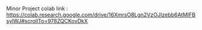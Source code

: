 Minor Project
colab link :  https://colab.research.google.com/drive/16XmrsO8Lgn2VzOJIzebb6AtMlFBsylWJ#scrollTo=978ZQCKovDkX
